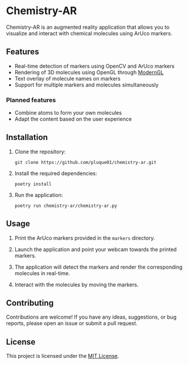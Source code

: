 # Chemistry-AR

Chemistry-AR is an augmented reality application that allows you to visualize and interact with chemical molecules using ArUco markers.

## Features

- Real-time detection of markers using OpenCV and ArUco markers
- Rendering of 3D molecules using OpenGL through [ModernGL](https://github.com/moderngl/moderngl)
- Text overlay of molecule names on markers
- Support for multiple markers and molecules simultaneously

### Planned features

- Combine atoms to form your own molecules
- Adapt the content based on the user experience

## Installation

1. Clone the repository:

    ```shell
    git clone https://github.com/pluque01/chemistry-ar.git
    ```

2. Install the required dependencies:

    ```shell
    poetry install
    ```

3. Run the application:

    ```shell
    poetry run chemistry-ar/chemistry-ar.py
    ```

## Usage

1. Print the ArUco markers provided in the `markers` directory.

2. Launch the application and point your webcam towards the printed markers.

3. The application will detect the markers and render the corresponding molecules in real-time.

4. Interact with the molecules by moving the markers.

## Contributing

Contributions are welcome! If you have any ideas, suggestions, or bug reports, please open an issue or submit a pull request.

## License

This project is licensed under the [MIT License](LICENSE).